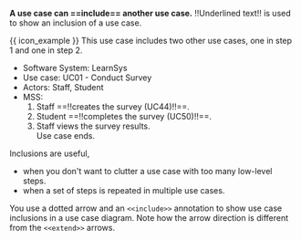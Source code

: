 <link rel="stylesheet" href="{{baseUrl}}/css/common.css">

**A use case can ==include== another use case.** !!Underlined text!! is used to show an inclusion of a use case.

<box>

{{ icon_example }} This use case includes two other use cases, one in step 1 and one in step 2.

<div class="text-monospace">

* Software System: LearnSys
* Use case:  UC01 - Conduct Survey
* Actors: Staff, Student
* MSS:
  1. Staff ==!!creates the survey (UC44)!!==.
  1. Student ==!!completes the survey (UC50)!!==.
  1. Staff views the survey results.<br>
     Use case ends.
</div>
</box>

Inclusions are useful,
* when you don't want to clutter a use case with too many low-level steps.
* when a set of steps is repeated in multiple use cases.

You use a dotted arrow and an `<<include>>` annotation to show use case inclusions in a use case diagram. Note how the arrow direction is different from the `<<extend>>` arrows.

<pic src="{{baseUrl}}/specifyingRequirements/useCases/details/images/inclusion.png" height="250" /><p/>
